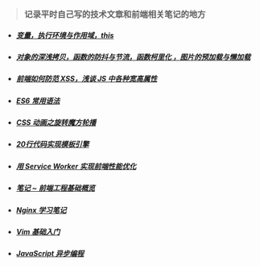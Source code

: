> ### 记录平时自己写的技术文章和前端相关笔记的地方

* ##### [变量，执行环境与作用域，this](./space/1.md)

* ##### [对象的深浅拷贝，函数的防抖与节流，函数柯里化 ，图片的预加载与懒加载](./space/2.md)

* ##### [前端如何防范 XSS，浅谈 JS 中各种宽高属性](./space/3.md)

* ##### [ES6 常用语法](./space/4.md)

* ##### [CSS 动画之旋转魔方轮播](./space/5.md)

* ##### [20行代码实现模板引擎](./space/6.md)

* ##### [用 Service Worker 实现前端性能优化](./space/7.md)

* ##### [笔记 ~ 前端工程基础概览](./space/8/README.md)

* ##### [Nginx 学习笔记](./space/9.md)

* ##### [Vim 基础入门](./space/10.md)

* ##### [JavaScript 异步编程](./space/11/async.md)
